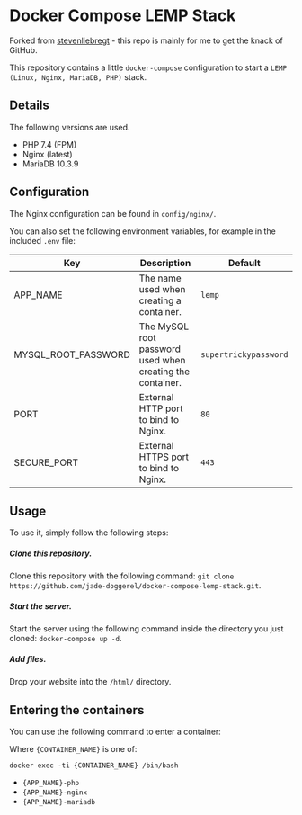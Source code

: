 # Docker Compose LEMP Stack

Forked from [stevenliebregt](https://github.com/stevenliebregt/docker-compose-lemp-stack) - this repo is mainly for me to get the knack of GitHub.

This repository contains a little `docker-compose` configuration to start a `LEMP (Linux, Nginx, MariaDB, PHP)` stack.

## Details

The following versions are used.

* PHP 7.4 (FPM)
* Nginx (latest)
* MariaDB 10.3.9

## Configuration

The Nginx configuration can be found in `config/nginx/`.

You can also set the following environment variables, for example in the included `.env` file:

| Key | Description | Default |
|-----|-------------|---------|
|APP_NAME|The name used when creating a container.|`lemp`|
|MYSQL_ROOT_PASSWORD|The MySQL root password used when creating the container.|`supertrickypassword`|
|PORT|External HTTP port to bind to Nginx.|`80`|
|SECURE_PORT|External HTTPS port to bind to Nginx.|`443`|

## Usage

To use it, simply follow the following steps:

##### Clone this repository.

Clone this repository with the following command: `git clone https://github.com/jade-doggerel/docker-compose-lemp-stack.git`.

##### Start the server.

Start the server using the following command inside the directory you just cloned: `docker-compose up -d`.

##### Add files.

Drop your website into the `/html/` directory.

## Entering the containers

You can use the following command to enter a container:

Where `{CONTAINER_NAME}` is one of:

`docker exec -ti {CONTAINER_NAME} /bin/bash`

* `{APP_NAME}-php`
* `{APP_NAME}-nginx`
* `{APP_NAME}-mariadb`
